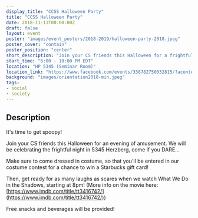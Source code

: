 ```yaml
---
display_title: "CCSS Halloween Party"
title: "CCSS Halloween Party"
date: 2018-11-13T00:00:00Z
draft: false
layout: event
poster: "images/event_posters/2018-2019/halloween-party-2018.jpeg"
poster_cover: "contain"
poster_position: "center"
short_description: "Join your CS friends this Halloween for a frightful night of amusement!"
start_time: "6:00 - 10:00 PM EDT"
location: "HP 5345 (Seminar Room)"
location_link: "https://www.facebook.com/events/338782750032815/?acontext=%7B%22event_action_history%22%3A[%7B%22surface%22%3A%22page%22%7D]%7D"
background: "images/orientation2018-min.jpeg"
tags:
- social
- society
---
```


## Description

It's time to get spoopy!

Join your CS friends this Halloween for an evening of amusement. We will be celebrating the frightful night in 5345 Herzberg, come if you DARE...

Make sure to come dressed in costume, so that you'll be entered in our costume contest for a chance to win a Starbucks gift card!

Then, get ready for as many laughs as scares when we watch What We Do in the Shadows, starting at 8pm! (More info on the movie here: [https://www.imdb.com/title/tt3416742/](https://www.imdb.com/title/tt3416742/))

Free snacks and beverages will be provided!